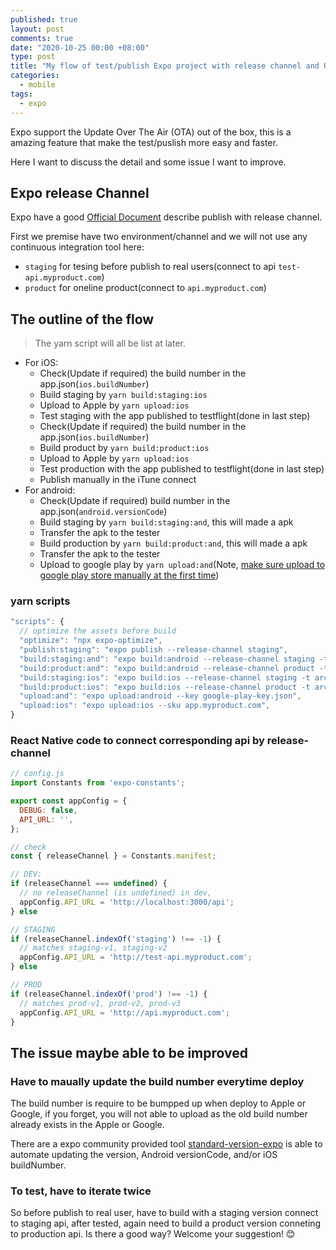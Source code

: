 ```yaml
---
published: true
layout: post
comments: true
date: "2020-10-25 00:00 +08:00"
type: post
title: "My flow of test/publish Expo project with release channel and Update Over-The-Air(OTA)"
categories:
  - mobile
tags:
  - expo
---
```

Expo support the Update Over The Air (OTA) out of the box, this is a amazing feature that make the test/puslish more easy and faster.

Here I want to discuss the detail and some issue I want to improve.

## Expo release Channel
Expo have a good [Official Document](https://docs.expo.io/workflow/publishing/) describe publish with release  channel.

First we premise have two environment/channel and we will not use any continuous integration tool here:
- `staging` for tesing before publish to real users(connect to api `test-api.myproduct.com`)
- `product` for oneline product(connect to `api.myproduct.com`)

## The outline of the flow
> The yarn script will all be list at later.

- For iOS:
  - Check(Update if required) the build number in the app.json(`ios.buildNumber`)
  - Build staging by `yarn build:staging:ios`
  - Upload to Apple by `yarn upload:ios`
  - Test staging with the app published to testflight(done in last step)
  - Check(Update if required) the build number in the app.json(`ios.buildNumber`)
  - Build product by `yarn build:product:ios`
  - Upload to Apple by `yarn upload:ios`
  - Test production with the app published to testflight(done in last step)
  - Publish manually in the iTune connect
- For android:
  - Check(Update if required) build number in the app.json(`android.versionCode`)
  - Build staging by `yarn build:staging:and`, this will made a apk
  - Transfer the apk to the tester
  - Build production by `yarn build:product:and`, this will made a apk
  - Transfer the apk to the tester
  - Upload to google play by `yarn upload:and`(Note, [make sure upload to google play store manually at the first time](https://docs.expo.io/distribution/uploading-apps/#manually-uploading-your-app-for-the-first))

### yarn scripts
```javascript
"scripts": {
  // optimize the assets before build
  "optimize": "npx expo-optimize",
  "publish:staging": "expo publish --release-channel staging",
  "build:staging:and": "expo build:android --release-channel staging -t apk",
  "build:product:and": "expo build:android --release-channel product -t apk",
  "build:staging:ios": "expo build:ios --release-channel staging -t archive",
  "build:product:ios": "expo build:ios --release-channel product -t archive",
  "upload:and": "expo upload:android --key google-play-key.json",
  "upload:ios": "expo upload:ios --sku app.myproduct.com",
}

```

### React Native code to connect corresponding api by release-channel
```javascript
// config.js
import Constants from 'expo-constants';

export const appConfig = {
  DEBUG: false,
  API_URL: '',
};

// check
const { releaseChannel } = Constants.manifest;

// DEV:
if (releaseChannel === undefined) { 
  // no releaseChannel (is undefined) in dev,
  appConfig.API_URL = 'http://localhost:3000/api';
} else

// STAGING
if (releaseChannel.indexOf('staging') !== -1) { 
  // matches staging-v1, staging-v2
  appConfig.API_URL = 'http://test-api.myproduct.com';
} else

// PROD
if (releaseChannel.indexOf('prod') !== -1) { 
  // matches prod-v1, prod-v2, prod-v3
  appConfig.API_URL = 'http://api.myproduct.com';
}
```

## The issue maybe able to be improved

### Have to maually update the build number everytime deploy
The build number is require to be bumpped up when deploy to Apple or Google, if you forget, you will not able to upload as the old build number already exists in the Apple or Google.

There are a expo community provided tool [
standard-version-expo](https://github.com/expo-community/standard-version-expo) is able to automate updating the version, Android versionCode, and/or iOS buildNumber.

### To test, have to iterate twice
So before publish to real user, have to build with a staging version connect to staging api, after tested, again need to build a product version conneting to production api. Is there a good way? Welcome your suggestion! 😊